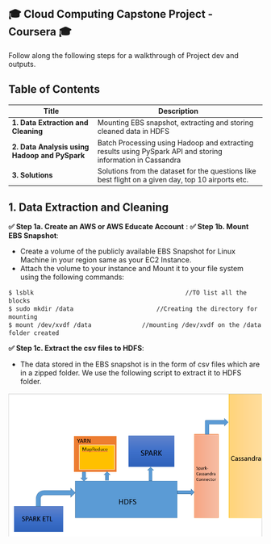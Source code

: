 
## 🎓 Cloud Computing Capstone Project - Coursera 🎓

Follow along the following steps for a walkthrough of Project dev and outputs.

## Table of Contents

| Title  | Description
|---|---|
| **1. Data Extraction and Cleaning** | Mounting EBS snapshot, extracting and storing cleaned data in HDFS|
| **2. Data Analysis using Hadoop and PySpark** | Batch Processing using Hadoop and extracting results using PySpark API and storing information in Cassandra|
| **3. Solutions** | Solutions from the dataset for the questions like best flight on a given day, top 10 airports etc.|


## 1. Data Extraction and Cleaning


**✅ Step 1a. Create an AWS or AWS Educate Account** :
**✅ Step 1b. Mount EBS Snapshot**:

- Create a volume of the publicly available EBS Snapshot for Linux Machine in your region same as your EC2 Instance.
- Attach the volume to your instance and Mount it to your file system using the following commands:

```
$ lsblk                                          //TO list all the blocks
$ sudo mkdir /data                       //Creating the directory for mounting
$ mount /dev/xvdf /data              //mounting /dev/xvdf on the /data folder created

```

**✅ Step 1c. Extract the csv files to HDFS**:

- The data stored in the EBS snapshot is in the form of csv files which are in a zipped folder. We use the following script to extract it to HDFS folder.






![Architecture Image](images/architecture.png?raw=true)

